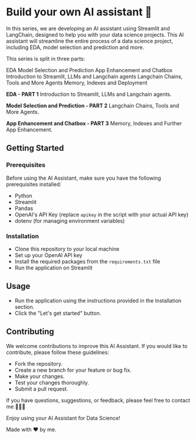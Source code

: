 # Build your own AI assistant 🤖

In this series, we are developing an AI assistant using Streamlit and LangChain, designed to help you with your data science projects. This AI assistant will streamline the entire process of a data science project, including EDA, model selection and prediction and more.

This series is split in three parts:

EDA	Model Selection and Prediction	App Enhancement and Chatbox
Introduction to Streamlit, LLMs and Langchain agents	Langchain Chains, Tools and More Agents	Memory, Indexes and Deployment

**EDA - PART 1** 
Introduction to Streamlit, LLMs and Langchain agents.

**Model Selection and Prediction - PART 2** 
Langchain Chains, Tools and More Agents.

**App Enhancement and Chatbox - PART 3** 
Memory, Indexes and Further App Enhancement.


## Getting Started

### Prerequisites

Before using the AI Assistant, make sure you have the following prerequisites installed:

- Python
- Streamlit
- Pandas
- OpenAI's API Key (replace `apikey` in the script with your actual API key)
- dotenv (for managing environment variables)

### Installation
- Clone this repository to your local machine
- Set up your OpenAI API key
- Install the required packages from the `requirements.txt` file
- Run the application on Streamlit

## Usage
- Run the application using the instructions provided in the Installation section.
- Click the "Let's get started" button.

## Contributing
We welcome contributions to improve this AI Assistant. If you would like to contribute, please follow these guidelines:

- Fork the repository.
- Create a new branch for your feature or bug fix.
- Make your changes.
- Test your changes thoroughly.
- Submit a pull request.


If you have questions, suggestions, or feedback, please feel free to contact me 👱🏻‍♀️

Enjoy using your AI Assistant for Data Science! 

Made with ❤️ by me.
